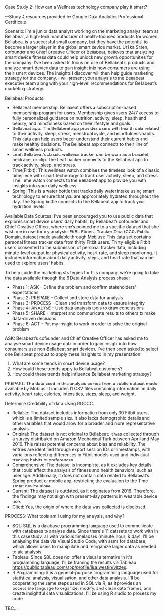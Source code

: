 Case Study 2: How can a Wellness technology company play it smart?

--Study & resources provided by Google Data Analytics Professional Certificate

Scenario:
I’m a junior data analyst working on the marketing analyst team at Bellabeat, a high-tech manufacturer of health-focused products for women. Bellabeat is a successful small company, but they have the potential to become a larger player in the global smart device market. Urška Sršen, cofounder and Chief Creative Officer of Bellabeat, believes that analyzing smart device fitness data could help unlock new growth opportunities for the company. I’ve been asked to focus on one of Bellabeat’s products and analyze smart device data to gain insight into how consumers are using their smart devices. The insights I discover will then help guide marketing strategy for the company. I will present your analysis to the Bellabeat executive team along with your high-level recommendations for Bellabeat’s marketing strategy.

Bellabeat Products:
- Bellabeat membership: Bellabeat offers a subscription-based membership program for users. Membership gives users 24/7 access to fully personalized guidance on nutrition, activity, sleep, health and beauty, and mindfulness based on their lifestyle and goals.
- Bellabeat app: The Bellabeat app provides users with health data related to their activity, sleep, stress, menstrual cycle, and mindfulness habits. This data can help users better understand their current habits and make healthy decisions. The Bellabeat app connects to their line of smart wellness products.
- Leaf: Bellabeat’s classic wellness tracker can be worn as a bracelet, necklace, or clip. The Leaf tracker connects to the Bellabeat app to track activity, sleep, and stress.
- Time(Fitbit): This wellness watch combines the timeless look of a classic timepiece with smart technology to track user activity, sleep, and stress. The Time watch connects to the Bellabeat app to provide you with insights into your daily wellness.
- Spring: This is a water bottle that tracks daily water intake using smart technology to ensure that you are appropriately hydrated throughout the day. The Spring bottle connects to the Bellabeat app to track your hydration levels.

Available Data Sources:
I’ve been encouraged you to use public data that explores smart device users’ daily habits, by Bellabeat’s cofounder and Chief Creative Officer, where she’s pointed me to a specific dataset that she wish me to use  for my analysis:
FitBit Fitness Tracker Data (CC0: Public Domain, dataset made available through Mobius): This data set contains personal fitness tracker data from thirty Fitbit users. Thirty eligible Fitbit users consented to the submission of personal tracker data, including minute-level output for physical activity, heart rate, and sleep monitoring. It includes information about daily activity, steps, and heart rate that can be used to explore users’ habits.

To help guide the marketing strategies for this company, we’re going to take the data available through the 6 Data Analysis process phase:
- Phase 1: ASK - Define the problem and confirm stakeholders' expectations
- Phase 2: PREPARE - Collect and store data for analysis
- Phase 3: PROCESS - Clean and transform data to ensure integrity
- Phase 4: ANALYSE - Use data analysis tools to draw conclusions
- Phase 5: SHARE - Interpret and communicate results to others to make data-driven decisions
- Phase 6: ACT - Put my insight to work in order to solve the original problem


ASK:
Bellabeat’s cofounder and Chief Creative Officer has asked me to analyse smart device usage data in order to gain insight into how consumers use non-Bellabeat smart devices. I’ve then been asked to select one Bellabeat product to apply these insights to in my presentation:
1. What are some trends in smart device usage?
2. How could these trends apply to Bellabeat customers?
3. How could these trends help influence Bellabeat marketing strategy?

PREPARE:
The data used in this analysis comes from a public dataset made available by Mobius. It includes 11 CSV files containing information on daily activity, heart rate, calories, intensities, steps, sleep, and weight.

Determine Credibility of data Using ROCCC.
- Reliable: The dataset includes information from only 30 Fitbit users, which is a limited sample size. It also lacks demographic details and other variables that would allow for a broader and more representative analysis.
- Original: The dataset is not original to Bellabeat; it was collected through a survey distributed on Amazon Mechanical Turk between April and May 2016. This raises potential concerns about bias and reliability. The entries are identified through export session IDs or timestamps, with variations reflecting differences in Fitbit models used and individual tracking habits or preferences.
- Comprehensive: The dataset is incomplete, as it excludes key details that could affect the analysis of fitness and health behaviors, such as user age. Additionally, it does not contain data related to Bellabeat’s Spring product or mobile app, restricting the evaluation to the Time smart device alone.
- Current: The dataset is outdated, as it originates from 2016. Therefore, the findings may not align with present-day patterns in wearable device use.
- Cited: Yes, the origin of where the data was collected is disclosed.

PROCESS:
What tools am I using for my analysis, and why?
- SQL: SQL is a database programming language used to communicate with databases to analyse data. Since there's 11 datasets to work with in this casestudy, all with various timelapses (minute, hour, & day), I'll be analysing the data via Visual Studio Code, with ssms for database, which allows users to manipulate and reorganize larger data as needed to aid analysis.
- Tableau: Since SQL does not offer a visual alternative in it's programming language, I'll be framing the results via Tableau <https://public.tableau.com/app/profile/lisa.westin/vizzes>.
- R Programming: R is a general-purpose programming language used for statistical analysis, visualisation, and other data analysis. I'll be cooperating the same steps used in SQL via R, as it provides an accessible language to organize, modify, and clean data frames, and create insightful data visualizations. I'll be using R studio to process my code.

TBC...

